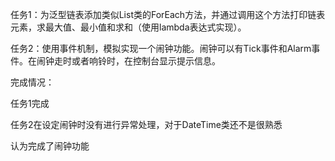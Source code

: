 任务1：为泛型链表添加类似List<T>类的ForEach方法，并通过调用这个方法打印链表元素，求最大值、最小值和求和（使用lambda表达式实现）。

任务2：使用事件机制，模拟实现一个闹钟功能。闹钟可以有Tick事件和Alarm事件。在闹钟走时或者响铃时，在控制台显示提示信息。


完成情况：

任务1完成

任务2在设定闹钟时没有进行异常处理，对于DateTime类还不是很熟悉

认为完成了闹钟功能
